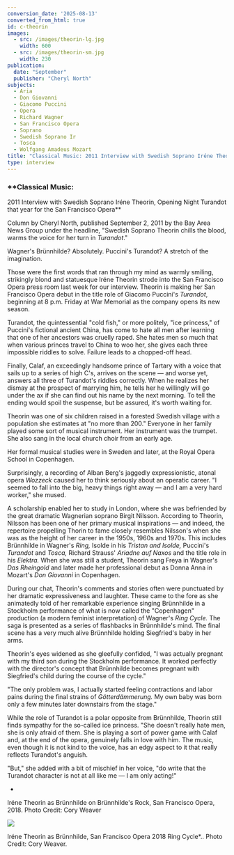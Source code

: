 ```yaml
---
conversion_date: '2025-08-13'
converted_from_html: true
id: c-theorin
images:
  - src: /images/theorin-lg.jpg
    width: 600
  - src: /images/theorin-sm.jpg
    width: 230
publication:
  date: "September"
  publisher: "Cheryl North"
subjects:
  - Aria
  - Don Giovanni
  - Giacomo Puccini
  - Opera
  - Richard Wagner
  - San Francisco Opera
  - Soprano
  - Swedish Soprano Ir
  - Tosca
  - Wolfgang Amadeus Mozart
title: "Classical Music: 2011 Interview with Swedish Soprano Iréne Theorin, Opening Night Turandot that year for the San Francisco Opera"
type: interview
---
```


### **Classical Music:

 2011 Interview with Swedish Soprano Iréne Theorin, Opening Night Turandot that year for the San Francisco Opera**

Column by Cheryl North, published September 2, 2011 by the Bay Area News Group under the headline, "Swedish Soprano Theorin chills the blood, warms the voice for her turn in *Turandot*."

Wagner's Brünnhilde? Absolutely. Puccini's Turandot? A stretch of the imagination.

Those were the first words that ran through my mind as warmly smiling, strikingly blond and statuesque Iréne Theorin strode into the San Francisco Opera press room last week for our interview. Theorin is making her San Francisco Opera debut in the title role of Giacomo Puccini's *Turandot*, beginning at 8 p.m. Friday at War Memorial as the company opens its new season.

Turandot, the quintessential "cold fish," or more politely, "ice princess," of Puccini's fictional ancient China, has come to hate all men after learning that one of her ancestors was cruelly raped. She hates men so much that when various princes travel to China to woo her, she gives each three impossible riddles to solve. Failure leads to a chopped-off head.

Finally, Calaf, an exceedingly handsome prince of Tartary with a voice that sails up to a series of high C's, arrives on the scene — and worse yet, answers all three of Turandot's riddles correctly. When he realizes her dismay at the prospect of marrying him, he tells her he willingly will go under the ax if she can find out his name by the next morning. To tell the ending would spoil the suspense, but be assured, it's worth waiting for.

Theorin was one of six children raised in a forested Swedish village with a population she estimates at "no more than 200." Everyone in her family played some sort of musical instrument. Her instrument was the trumpet. She also sang in the local church choir from an early age.

Her formal musical studies were in Sweden and later, at the Royal Opera School in Copenhagen.

Surprisingly, a recording of Alban Berg's jaggedly expressionistic, atonal opera *Wozzeck* caused her to think seriously about an operatic career. "I seemed to fall into the big, heavy things right away — and I am a very hard worker," she mused.

A scholarship enabled her to study in London, where she was befriended by the great dramatic Wagnerian soprano Birgit Nilsson. According to Theorin, Nilsson has been one of her primary musical inspirations — and indeed, the repertoire propelling Thorin to fame closely resembles Nilsson's when she was as the height of her career in the 1950s, 1960s and 1970s. This includes Brünnhilde in Wagner's *Ring,* Isolde in his *Tristan and Isolde,* Puccini's *Turandot* and *Tosca,* Richard Strauss' *Ariadne auf Naxos* and the title role in his *Elektra.* When she was still a student, Theorin sang Freya in Wagner's *Das Rheingold* and later made her professional debut as Donna Anna in Mozart's *Don Giovanni* in Copenhagen.

During our chat, Theorin's comments and stories often were punctuated by her dramatic expressiveness and laughter. These came to the fore as she animatedly told of her remarkable experience singing Brünnhilde in a Stockholm performance of what is now called the "Copenhagen" production (a modern feminist interpretation) of Wagner's *Ring Cycle.* The saga is presented as a series of flashbacks in Brünnhilde's mind. The final scene has a very much alive Brünnhilde holding Siegfried's baby in her arms.

Theorin's eyes widened as she gleefully confided, "I was actually pregnant with my third son during the Stockholm performance. It worked perfectly with the director's concept that Brünnhilde becomes pregnant with Siegfried's child during the course of the cycle."

"The only problem was, I actually started feeling contractions and labor pains during the final strains of *Götterdämmerung.* My own baby was born only a few minutes later downstairs from the stage."

While the role of Turandot is a polar opposite from Brünnhilde, Theorin still finds sympathy for the so-called ice princess. "She doesn't really hate men, she is only afraid of them. She is playing a sort of power game with Calaf and, at the end of the opera, genuinely falls in love with him. The music, even though it is not kind to the voice, has an edgy aspect to it that really reflects Turandot's anguish.

"But," she added with a bit of mischief in her voice, "do write that the Turandot character is not at all like me — I am only acting!"

*

Iréne Theorin as Brünnhilde on Brünnhilde's Rock, San Francisco Opera, 2018. Photo Credit: Cory Weaver

![](/images/theorin-sm.jpg)

Iréne Theorin as Brünnhilde, San Francisco Opera 2018 Ring Cycle*.. Photo Credit: Cory Weaver.

